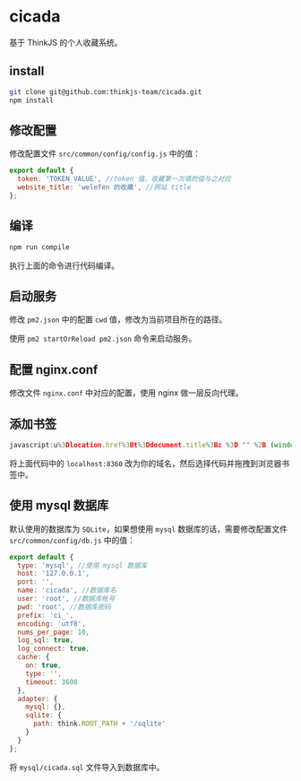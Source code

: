 # cicada

基于 ThinkJS 的个人收藏系统。

## install

```sh
git clone git@github.com:thinkjs-team/cicada.git
npm install
```

## 修改配置

修改配置文件 `src/common/config/config.js` 中的值：

```js
export default {
  token: 'TOKEN_VALUE', //token 值，收藏第一次填的值与之对应
  website_title: 'welefen 的收藏', //网站 title
};
```

## 编译

```sh
npm run compile
```

执行上面的命令进行代码编译。

## 启动服务

修改 `pm2.json` 中的配置 `cwd` 值，修改为当前项目所在的路径。

使用 `pm2 startOrReload pm2.json` 命令来启动服务。

## 配置 nginx.conf

修改文件 `nginx.conf` 中对应的配置，使用 nginx 做一层反向代理。

## 添加书签

```js
javascript:u%3Dlocation.href%3Bt%3Ddocument.title%3Bc %3D "" %2B (window.getSelection %3F window.getSelection() %3A document.getSelection %3F document.getSelection() %3A document.selection.createRange().text)%3Bvar url%3D"http%3A%2F%2Flocalhost:5678%2Farticle%2Fadd%3Ftitle%3D"%2BencodeURIComponent(t)%2B"%26url%3D"%2BencodeURIComponent(u)%2B"%26summary%3D"%2BencodeURIComponent(c)%3Bwindow.open(url%2C"_blank"%2C"scrollbars%3Dno%2Cwidth%3D800%2Cheight%3D500%2Cleft%3D75%2Ctop%3D20%2Cstatus%3Dno%2Cresizable%3Dyes")%3B void 0
```

将上面代码中的 `localhost:8360` 改为你的域名，然后选择代码并拖拽到浏览器书签中。


## 使用 mysql 数据库

默认使用的数据库为 `SQLite`，如果想使用 `mysql` 数据库的话，需要修改配置文件 `src/common/config/db.js` 中的值：

```js
export default {
  type: 'mysql', //使用 mysql 数据库
  host: '127.0.0.1',
  port: '',
  name: 'cicada', //数据库名
  user: 'root', //数据库帐号
  pwd: 'root', //数据库密码
  prefix: 'ci_',
  encoding: 'utf8',
  nums_per_page: 10,
  log_sql: true,
  log_connect: true,
  cache: {
    on: true,
    type: '',
    timeout: 3600
  },
  adapter: {
    mysql: {},
    sqlite: {
      path: think.ROOT_PATH + '/sqlite'
    }
  }
};
```

将 `mysql/cicada.sql` 文件导入到数据库中。

